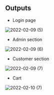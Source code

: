 ## Outputs
* Login page



![2022-02-09 (5)](https://user-images.githubusercontent.com/59721830/153244131-14703180-c1d3-4f03-bb3d-35682992b680.png)

* Admin section



![2022-02-09 (6)](https://user-images.githubusercontent.com/59721830/153244253-0a7f8e99-15b3-47c8-9fe4-ac5d6767762c.png)

* Customer section



![2022-02-09 (7)](https://user-images.githubusercontent.com/59721830/153244356-8dc2bb76-2d6e-46f7-af27-c6ad8d304465.png)

* Cart 


![2022-02-10 (7)](https://user-images.githubusercontent.com/59721830/153432150-3f567d8e-5146-4ebf-941f-1e5f3e88749b.png)
